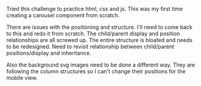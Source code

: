 Tried this challenge to practice html, css and js.
This was my first time creating a carousel component from scratch.

There are issues with the positioning and structure. I'll need to come back to this and redo it from scratch. The child/parent display and position relationships are all screwed up.
The entire structure is bloated and needs to be redesigned.
Need to revisit relationship between child/parent positions/display and inheritance. 


Also the background svg images need to be done a different way. They are following the column structures so I can't change their positions for the mobile view.

